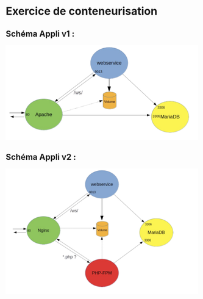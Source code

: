# Exercice de conteneurisation 
## Schéma Appli v1 : 
![Alt text](appliv1.png?raw=true "appliv1scheme")

## Schéma Appli v2 : 
![Alt text](appliv2.png?raw=true "appliv2scheme")